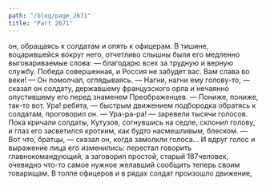 ```yaml
---
path: "/blog/page_2671"
title: "Part 2671"
---
```


он, обращаясь к солдатам и опять к офицерам. В тишине, воцарившейся вокруг него, отчетливо слышны были его медленно выговариваемые слова: — благодарю всех за трудную и верную службу. Победа совершенная, и Россия не забудет вас. Вам слава во веки! — Он помолчал, оглядываясь.
— Нагни, нагни ему голову-то, — сказал он солдату, державшему французского орла и нечаянно опустившему его перед знаменем Преображенцев. — Пониже, пониже, так-то вот. Ура! ребята, — быстрым движением подбородка обратясь к солдатам, проговорил он.
— Ура-ра-ра! — заревели тысячи голосов.
Пока кричали солдаты, Кутузов, согнувшись на седле, склонил голову, и глаз его засветился кротким, как будто насмешливым, блеском.
— Вот что́, братцы, — сказал он, когда замолкли голоса...
И вдруг голос и выражение лица его изменились: перестал говорить главнокомандующий, а заговорил простой, старый 187человек, очевидно что-то самое нужное желавший сообщить теперь своим товарищам.
В толпе офицеров и в рядах солдат произошло движение, 
